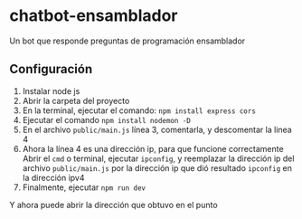 # chatbot-ensamblador
Un bot que responde preguntas de programación ensamblador

## Configuración
1. Instalar node js
2. Abrir la carpeta del proyecto
3. En la terminal, ejecutar el comando:
   ```npm install express cors```
4. Ejecutar el comando
   ```npm install nodemon -D```
5. En el archivo `public/main.js` línea 3, comentarla, y descomentar la linea 4
6. Ahora la línea 4 es una dirección ip, para que funcione correctamente
Abrir el `cmd` o terminal, ejecutar `ipconfig`, y reemplazar la dirección ip del archivo `public/main.js` por la dirección ip que dió resultado `ipconfig` en la dirección ipv4
7. Finalmente, ejecutar
```npm run dev```

Y ahora puede abrir la dirección que obtuvo en el punto
